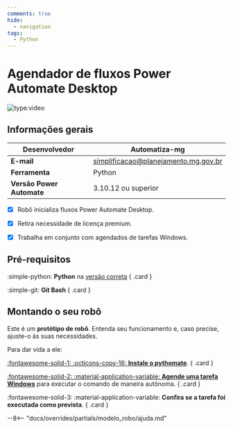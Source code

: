 ```yaml
---
comments: true
hide:
  - navigation
tags:
  - Python
---
```


# Agendador de fluxos Power Automate Desktop

![type:video](https://www.youtube.com/embed/09ceWwO6Xx0)

## Informações gerais

| **Desenvolvedor**| Automatiza-mg  |
| ----------- | ------------------------------------ |
| **E-mail**       | simplificacao@planejamento.mg.gov.br|
| **Ferramenta**    | Python |
| **Versão Power Automate**    | 3.10.12 ou superior |

- [x] Robô inicializa fluxos Power Automate Desktop.
- [x] Retira necessidade de licença premium.
- [x] Trabalha em conjunto com agendados de tarefas Windows.


## Pré-requisitos

<div class="grid" markdown>

:simple-python: __Python__ na [versão correta](#informacoes-gerais)
{ .card }

:simple-git: __Git Bash__
{ .card }

</div>

## Montando o seu robô

Este é um **protótipo de robô**.
Entenda seu funcionamento e, caso precise, ajuste-o às suas necessidades.

Para dar vida a ele:

<div class="grid" markdown>

[:fontawesome-solid-1: :octicons-copy-16: __Instale o pythomate__](../../blog/criando-agendamentos-power-automate/#instalacao-do-pacote-pythomate).
{ .card }

[:fontawesome-solid-2: :material-application-variable: __Agende uma tarefa Windows__](../../blog/criando-agendamentos-power-automate/#agendamento-de-tarefas-no-windows) para executar o comando de maneira autônoma.
{ .card }

:fontawesome-solid-3: :material-application-variable: __Confira se a tarefa foi executada como prevista__.
{ .card }

</div>

--8<-- "docs/overrides/partials/modelo_robo/ajuda.md"
